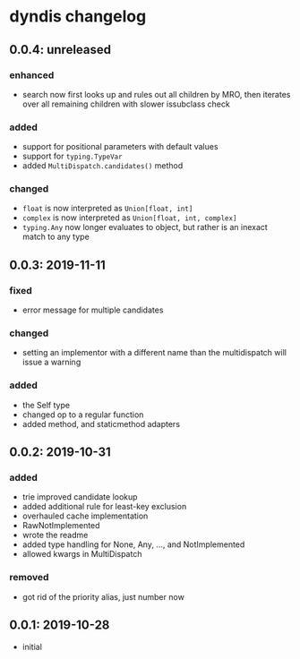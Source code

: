 # dyndis changelog
## 0.0.4: unreleased
### enhanced
* search now first looks up and rules out all children by MRO, then iterates over all remaining children with slower issubclass check
### added
* support for positional parameters with default values
* support for `typing.TypeVar`
* added `MultiDispatch.candidates()` method
### changed
* `float` is now interpreted as `Union[float, int]`
* `complex` is now interpreted as `Union[float, int, complex]`
* `typing.Any` now longer evaluates to object, but rather is an inexact match to any type

## 0.0.3: 2019-11-11
### fixed
* error message for multiple candidates
### changed
* setting an implementor with a different name than the multidispatch will issue a warning
### added
* the Self type
* changed op to a regular function
* added method, and staticmethod adapters

## 0.0.2: 2019-10-31
### added
* trie improved candidate lookup
* added additional rule for least-key exclusion
* overhauled cache implementation
* RawNotImplemented
* wrote the readme
* added type handling for None, Any, ..., and NotImplemented
* allowed kwargs in MultiDispatch
### removed
* got rid of the priority alias, just number now

## 0.0.1: 2019-10-28
* initial